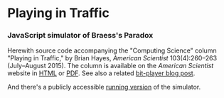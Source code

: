 # Playing in Traffic

### JavaScript simulator of Braess's Paradox

Herewith source code accompanying the "Computing Science" column "Playing in Traffic," by Brian Hayes, *American Scientist* 103(4):260–263 (July–August 2015). The column is available on the *American Scientist* website in [HTML](http://www.americanscientist.org/issues/pub/2015/4/playing-in-traffic) or [PDF](http://www.americanscientist.org/libraries/documents/201561716294611219-2015-07CompSciHayesRev.pdf). See also a related [bit-player blog post](http://bit-player.org/2015/traffic-jams-in-javascript).

And there's a publicly accessible [running version](http://bit-player.org/2015/traffic-jams-in-javascript) of the simulator.
